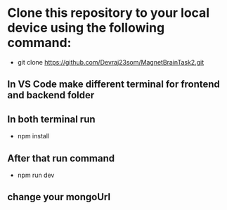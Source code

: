 # Clone this repository to your local device using the following command:
* git clone https://github.com/Devraj23som/MagnetBrainTask2.git

## In VS Code make different terminal for frontend and backend folder
## In both terminal run 
* npm install
## After that run command
* npm run dev

## change your mongoUrl
